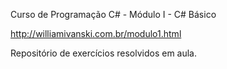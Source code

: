 Curso de Programação C# - Módulo I - C# Básico

http://williamivanski.com.br/modulo1.html

Repositório de exercícios resolvidos em aula.

